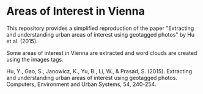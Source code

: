 # Areas of Interest in Vienna
This repository provides a simplified reproduction of the paper "Extracting and understanding urban areas of interest using
geotagged photos" by Hu et al. (2015).

Some areas of interest in Vienna are extracted and word clouds are created using the images tags.

Hu, Y., Gao, S., Janowicz, K., Yu, B., Li, W., & Prasad, S. (2015). Extracting and understanding urban areas of interest using geotagged photos. Computers, Environment and Urban Systems, 54, 240-254.
